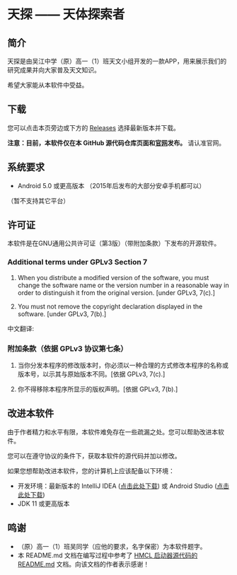# 天探 —— 天体探索者

## 简介

天探是由吴江中学（原）高一（1）班天文小组开发的一款APP，用来展示我们的研究成果并向大家普及天文知识。

希望大家能从本软件中受益。


## 下载

您可以点击本页旁边或下方的 [Releases](https://github.com/zhangzhipeng651/TianTan/releases) 选择最新版本并下载。

**注意：目前，本软件仅在本 GitHub 源代码仓库页面和[官网](https://zhangzhipeng651.github.io/tiantan/)发布。** 请认准官网。



## 系统要求

 * Android 5.0 或更高版本 （2015年后发布的大部分安卓手机都可以）
 
  （暂不支持其它平台）

## 许可证
本软件是在GNU通用公共许可证（第3版）（带附加条款）下发布的开源软件。

### Additional terms under GPLv3 Section 7
1. When you distribute a modified version of the software, you must change the software name or the version number in a reasonable way in order to distinguish it from the original version. \[under GPLv3, 7(c).]

   

2. You must not remove the copyright declaration displayed in the software. \[under GPLv3, 7(b).]

中文翻译:
### 附加条款（依据 GPLv3 协议第七条）
1. 当你分发本程序的修改版本时，你必须以一种合理的方式修改本程序的名称或版本号，以示其与原始版本不同。\[依据 GPLv3, 7(c).]

   

2. 你不得移除本程序所显示的版权声明。\[依据 GPLv3, 7(b).]

## 改进本软件

由于作者精力和水平有限，本软件难免存在一些疏漏之处。您可以帮助改进本软件。

您可以在遵守协议的条件下，获取本软件的源代码并加以修改。

如果您想帮助改进本软件，您的计算机上应该配备以下环境：
* 开发环境：最新版本的 IntelliJ IDEA ([点击此处下载](https://www.jetbrains.com/idea/download)) 
 或 Android Studio ([点击此处下载](https://developer.android.google.cn/studio))
* JDK 11 或更高版本

## 鸣谢
* （原）高一（1）班吴同学（应他的要求，名字保密）为本软件题字。
* 本 README.md 文档在编写过程中参考了 [HMCL 启动器源代码的 README.md](https://github.com/huanghongxun/HMCL/blob/javafx/README.md) 文档。向该文档的作者表示感谢！
